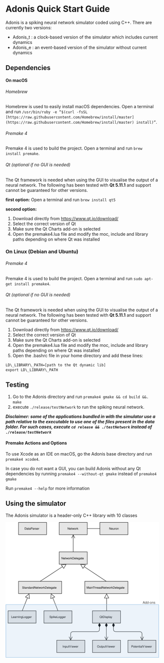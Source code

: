 
# Adonis Quick Start Guide

Adonis is a spiking neural network simulator coded using C++. There are currently two versions:
* Adonis_t : a clock-based version of the simulator which includes current dynamics
* Adonis_e : an event-based version of the simulator without current dynamics

## Dependencies

#### On macOS

###### Homebrew
Homebrew is used to easily install macOS dependencies. Open a terminal and run ``/usr/bin/ruby -e “$(curl -fsSL [https://raw.githubusercontent.com/Homebrew/install/master](https://raw.githubusercontent.com/Homebrew/install/master) install)”``.

###### Premake 4
Premake 4 is used to build the project. Open a terminal and run ``brew install premake``.

###### Qt (optional if no GUI is needed)
The Qt framework is needed when using the GUI to visualise the output of a neural network. The following has been tested with **Qt 5.11.1** and support cannot be guaranteed for other versions.
 
**first option:**  Open a terminal and run ``brew install qt5``

**second option:** 

1. Download directly from https://www.qt.io/download/
2. Select the correct version of Qt
3. Make sure the Qt Charts add-on is selected
4. Open the premake4.lua file and modify the moc, include and library paths depending on where Qt was installed 

### On Linux (Debian and Ubuntu)

###### Premake 4
Premake 4 is used to build the project. Open a terminal and run ``sudo apt-get install premake4``.

###### Qt (optional if no GUI is needed)
The Qt framework is needed when using the GUI to visualise the output of a neural network. The following has been tested with **Qt 5.11.1** and support cannot be guaranteed for other versions.

1. Download directly from https://www.qt.io/download/
2. Select the correct version of Qt
3. Make sure the Qt Charts add-on is selected
4. Open the premake4.lua file and modify the moc, include and library paths depending on where Qt was installed 
5. Open the .bashrc file in your home directory and add these lines:
```
LD\_LIBRARY\_PATH=[path to the Qt dynamic lib]
export LD\_LIBRARY\_PATH 
```

## Testing

1. Go to the Adonis directory and run ``premake4 gmake && cd build &&.
    make``
2. execute ``./release/testNetwork`` to run the spiking neural network.

**_Disclaimer: some of the applications bundled in with the simulator use a path relative to the executable to use one of the files present in the data folder. For such cases, execute ``cd release && ./testNetwork`` instead of ``./release/testNetwork``_**

#### Premake Actions and Options
To use Xcode as an IDE on macOS, go the Adonis base directory and run ``premake4 xcode4``.

In case you do not want a GUI, you can build Adonis without any Qt dependencies by running ``premake4 --without-qt gmake`` instead of ``premake4 gmake``

Run ``premake4 --help`` for more information

## Using the simulator

The Adonis simulator is a header-only C++ library with 10 classes

![flowChart](resources/flowchart.svg)

